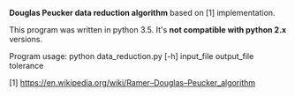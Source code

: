 **Douglas Peucker data reduction algorithm** based on [1] implementation.

This program was written in python 3.5. It's **not compatible with python 2.x** versions.


Program usage: python data_reduction.py [-h] input_file output_file tolerance




[1] https://en.wikipedia.org/wiki/Ramer–Douglas–Peucker_algorithm
